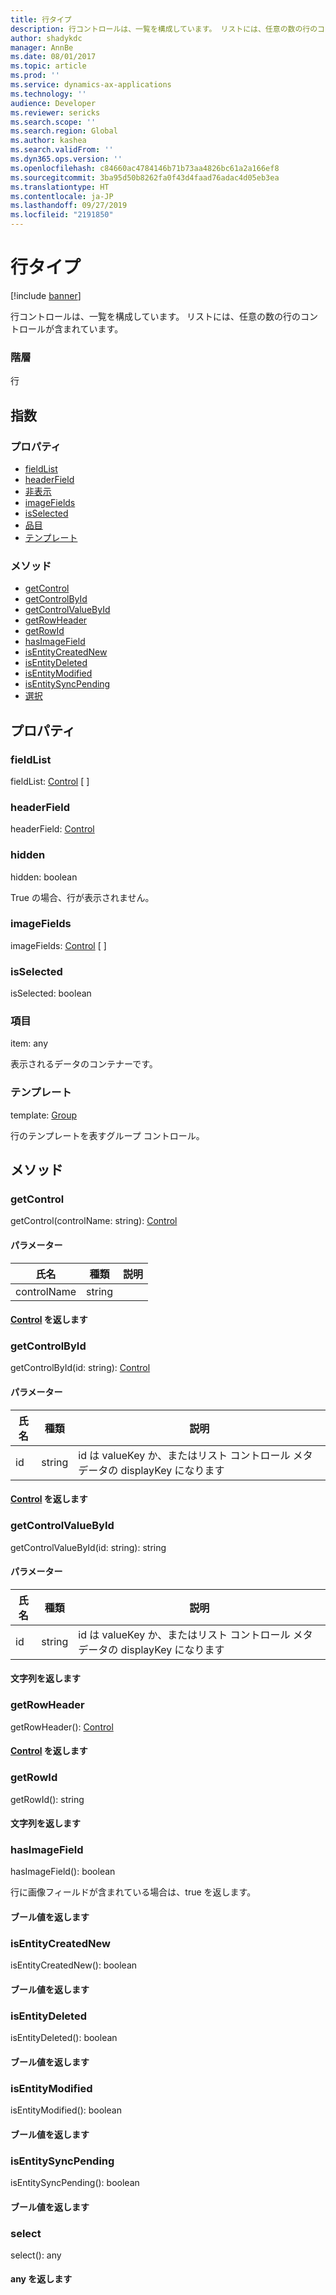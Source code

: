 ```yaml
---
title: 行タイプ
description: 行コントロールは、一覧を構成しています。 リストには、任意の数の行のコントロールが含まれています。
author: shadykdc
manager: AnnBe
ms.date: 08/01/2017
ms.topic: article
ms.prod: ''
ms.service: dynamics-ax-applications
ms.technology: ''
audience: Developer
ms.reviewer: sericks
ms.search.scope: ''
ms.search.region: Global
ms.author: kashea
ms.search.validFrom: ''
ms.dyn365.ops.version: ''
ms.openlocfilehash: c84660ac4784146b71b73aa4826bc61a2a166ef8
ms.sourcegitcommit: 3ba95d50b8262fa0f43d4faad76adac4d05eb3ea
ms.translationtype: HT
ms.contentlocale: ja-JP
ms.lasthandoff: 09/27/2019
ms.locfileid: "2191850"
---
```

# <a name="row-type"></a>行タイプ

[!include [banner](../../../../includes/banner.md)]

行コントロールは、一覧を構成しています。 リストには、任意の数の行のコントロールが含まれています。

### <a name="hierarchy"></a>階層

行 <br>

## <a name="index"></a>指数

### <a name="properties"></a>プロパティ

* [fieldList](view-model-control-list-ilist-irow.md#fieldlist)
* [headerField](view-model-control-list-ilist-irow.md#headerfield)
* [非表示](view-model-control-list-ilist-irow.md#hidden)
* [imageFields](view-model-control-list-ilist-irow.md#imagefields)
* [isSelected](view-model-control-list-ilist-irow.md#isselected)
* [品目](view-model-control-list-ilist-irow.md#item)
* [テンプレート](view-model-control-list-ilist-irow.md#template)

### <a name="methods"></a>メソッド

* [getControl](view-model-control-list-ilist-irow.md#getcontrol)
* [getControlById](view-model-control-list-ilist-irow.md#getcontrolbyid)
* [getControlValueById](view-model-control-list-ilist-irow.md#getcontrolvaluebyid)
* [getRowHeader](view-model-control-list-ilist-irow.md#getrowheader)
* [getRowId](view-model-control-list-ilist-irow.md#getrowid)
* [hasImageField](view-model-control-list-ilist-irow.md#hasimagefield)
* [isEntityCreatedNew](view-model-control-list-ilist-irow.md#isentitycreatednew)
* [isEntityDeleted](view-model-control-list-ilist-irow.md#isentitydeleted)
* [isEntityModified](view-model-control-list-ilist-irow.md#isentitymodified)
* [isEntitySyncPending](view-model-control-list-ilist-irow.md#isentitysyncpending)
* [選択](view-model-control-list-ilist-irow.md#select)

## <a name="properties"></a>プロパティ

### <a name="fieldlist"></a>fieldList

fieldList: [Control](view-model-control-basecontrol-icontrol-icontrol.md) [ ]




### <a name="headerfield"></a>headerField

headerField: [Control](view-model-control-basecontrol-icontrol-icontrol.md)




### <a name="hidden"></a>hidden

hidden: boolean

True の場合、行が表示されません。


### <a name="imagefields"></a>imageFields

imageFields: [Control](view-model-control-basecontrol-icontrol-icontrol.md) [ ]




### <a name="isselected"></a>isSelected

isSelected: boolean




### <a name="item"></a>項目

item: any

表示されるデータのコンテナーです。


### <a name="template"></a>テンプレート

template: [Group](view-model-control-group-igroup-igroup.md)

行のテンプレートを表すグループ コントロール。


## <a name="methods"></a>メソッド

### <a name="getcontrol"></a>getControl


getControl(controlName: string): [Control](view-model-control-basecontrol-icontrol-icontrol.md)




#### <a name="parameters"></a>パラメーター

| 氏名 | 種類 | 説明 |
| ---- | ---- | ----------- |
| controlName|string||

#### <a name="returns-controlview-model-control-basecontrol-icontrol-icontrolmd"></a>[Control](view-model-control-basecontrol-icontrol-icontrol.md) を返します

### <a name="getcontrolbyid"></a>getControlById


getControlById(id: string): [Control](view-model-control-basecontrol-icontrol-icontrol.md)




#### <a name="parameters"></a>パラメーター

| 氏名 | 種類 | 説明 |
| ---- | ---- | ----------- |
| id|string|id は valueKey か、またはリスト コントロール メタデータの displayKey になります|

#### <a name="returns-controlview-model-control-basecontrol-icontrol-icontrolmd"></a>[Control](view-model-control-basecontrol-icontrol-icontrol.md) を返します

### <a name="getcontrolvaluebyid"></a>getControlValueById


getControlValueById(id: string): string




#### <a name="parameters"></a>パラメーター

| 氏名 | 種類 | 説明 |
| ---- | ---- | ----------- |
| id|string|id は valueKey か、またはリスト コントロール メタデータの displayKey になります|

#### <a name="returns-string"></a>文字列を返します

### <a name="getrowheader"></a>getRowHeader


getRowHeader(): [Control](view-model-control-basecontrol-icontrol-icontrol.md)



#### <a name="returns-controlview-model-control-basecontrol-icontrol-icontrolmd"></a>[Control](view-model-control-basecontrol-icontrol-icontrol.md) を返します

### <a name="getrowid"></a>getRowId


getRowId(): string



#### <a name="returns-string"></a>文字列を返します

### <a name="hasimagefield"></a>hasImageField


hasImageField(): boolean

行に画像フィールドが含まれている場合は、true を返します。

#### <a name="returns-boolean"></a>ブール値を返します



### <a name="isentitycreatednew"></a>isEntityCreatedNew


isEntityCreatedNew(): boolean



#### <a name="returns-boolean"></a>ブール値を返します

### <a name="isentitydeleted"></a>isEntityDeleted


isEntityDeleted(): boolean



#### <a name="returns-boolean"></a>ブール値を返します

### <a name="isentitymodified"></a>isEntityModified


isEntityModified(): boolean



#### <a name="returns-boolean"></a>ブール値を返します

### <a name="isentitysyncpending"></a>isEntitySyncPending


isEntitySyncPending(): boolean



#### <a name="returns-boolean"></a>ブール値を返します

### <a name="select"></a>select


select(): any



#### <a name="returns-any"></a>any を返します
